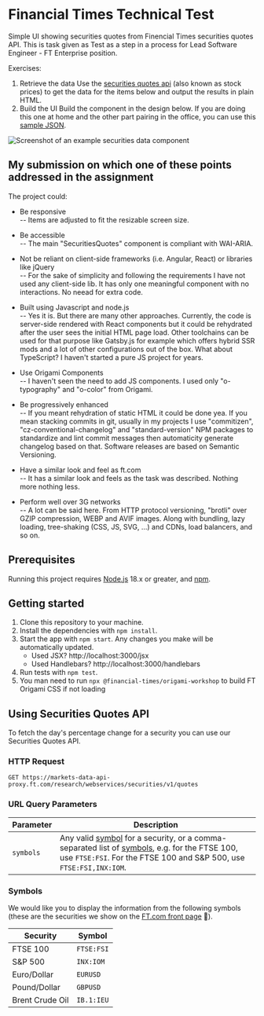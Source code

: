 # Financial Times Technical Test
Simple UI showing securities quotes from Finencial Times securities quotes API. This is task given as Test as a step in a process for Lead Software Engineer - FT Enterprise position.

Exercises: 
1. Retrieve the data
Use the [securities quotes api](#using-our-securities-quotes-api) (also known as stock prices) to get the data for the items below and output the results in plain HTML.
2. Build the UI
Build the component in the design below. If you are doing this one at home and the other part pairing in the office, you can use this [sample JSON](test/fixtures/securities-response.json).

![Screenshot of an example securities data component](https://user-images.githubusercontent.com/51677/67555386-b6c5fc80-f700-11e9-86bd-55e975be0441.png)


## My submission on which one of these points addressed in the assignment

The project could:
- Be responsive \
-- Items are adjusted to fit the resizable screen size.  

- Be accessible \
-- The main "SecuritiesQuotes" component is compliant with WAI-ARIA.

- Not be reliant on client-side frameworks (i.e. Angular, React) or libraries like jQuery \
-- For the sake of simplicity and following the requirements I have not used any client-side lib.
It has only one meaningful component with no interactions. No neead for extra code.

- Built using Javascript and node.js \
-- Yes it is. But there are many other approaches. Currently, the code is server-side rendered with React components but it could be rehydrated after the user sees the initial HTML page load. Other toolchains can be used for that purpose like Gatsby.js for example which offers hybrid SSR mods and a lot of other configurations out of the box. What about TypeScript? I haven't started a pure JS project for years.

- Use Origami Components \
-- I haven't seen the need to add JS components. I used only "o-typography" and "o-color" from Origami.

- Be progressively enhanced \
-- If you meant rehydration of static HTML it could be done yea. If you mean stacking commits in git, usually in my projects I use "commitizen", "cz-conventional-changelog" and "standard-version" NPM packages to standardize and lint commit messages then automaticity generate changelog based on that. Software releases are based on Semantic Versioning.

- Have a similar look and feel as ft.com \
-- It has a similar look and feels as the task was described. Nothing more nothing less.
- Perform well over 3G networks \
-- A lot can be said here. From HTTP protocol versioning, "brotli" over GZIP compression, WEBP and AVIF images. Along with bundling, lazy loading, tree-shaking (CSS, JS, SVG, ...) and CDNs, load balancers, and so on.


## Prerequisites

Running this project requires [Node.js](https://nodejs.org/en/) 18.x or greater, and [npm](https://www.npmjs.com/).

## Getting started

1. Clone this repository to your machine.
1. Install the dependencies with `npm install`.
1. Start the app with `npm start`. Any changes you make will be automatically updated.
   - Used JSX? http://localhost:3000/jsx
   - Used Handlebars? http://localhost:3000/handlebars
1. Run tests with `npm test`.
1. You man need to run `npx @financial-times/origami-workshop` to build FT Origami CSS if not loading


## Using Securities Quotes API

To fetch the day's percentage change for a security you can use our Securities Quotes API.

### HTTP Request

`GET https://markets-data-api-proxy.ft.com/research/webservices/securities/v1/quotes`

### URL Query Parameters

| Parameter | Description |
|-----------|-------------|
| `symbols` | Any valid [symbol](Symbols) for a security, or a comma-separated list of [symbols](Symbols), e.g. for the FTSE 100, use `FTSE:FSI`. For the FTSE 100 and S&P 500, use `FTSE:FSI,INX:IOM`.  |

### Symbols

We would like you to display the information from the following symbols (these are the securities we show on the [FT.com front page](https://www.ft.com) 📰).

| Security        | Symbol     |
|-----------------|------------|
| FTSE 100        | `FTSE:FSI` |
| S&P 500         | `INX:IOM`  |
| Euro/Dollar     | `EURUSD`   |
| Pound/Dollar    | `GBPUSD`   |
| Brent Crude Oil | `IB.1:IEU` |

